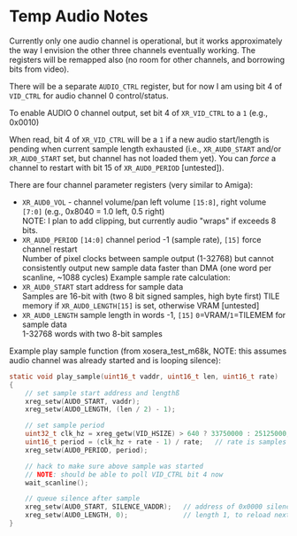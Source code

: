 # Temp Audio Notes

Currently only one audio channel is operational, but it works approximately the way I envision the other three channels
eventually working.  The registers will be remapped also (no room for other channels, and borrowing bits from
video).

There will be a separate `AUDIO_CTRL` register, but for now I am using bit 4 of `VID_CTRL` for audio channel 0 control/status.

To enable AUDIO 0 channel output, set bit 4 of `XR_VID_CTRL` to a `1` (e.g., 0x0010)

When read, bit 4 of `XR_VID_CTRL` will be a `1` if a new audio start/length is pending when current sample length
exhausted (i.e., `XR_AUD0_START` and/or `XR_AUD0_START` set, but channel has not loaded them yet).  You can _force_ a
channel to restart with bit 15 of `XR_AUD0_PERIOD` [untested]).

There are four channel parameter registers (very similar to Amiga):

- `XR_AUD0_VOL` - channel volume/pan
    left volume `[15:8]`, right volume `[7:0]`
    (e.g., 0x8040 = 1.0 left, 0.5 right)  
    NOTE: I plan to add clipping, but currently audio "wraps" if exceeds 8 bits.
- `XR_AUD0_PERIOD` `[14:0]` channel period -1 (sample rate), `[15]` force channel restart  
    Number of pixel clocks between sample output (1-32768)
    but cannot consistently output new sample data faster than DMA (one word per scanline, ~1088 cycles)
    Example sample rate calculation:
- `XR_AUD0_START` start address for sample data  
    Samples are 16-bit with (two 8 bit signed samples, high byte first)
    TILE memory if `XR_AUD0_LENGTH[15]` is set, otherwise VRAM [untested]
- `XR_AUD0_LENGTH` sample length in words -1, `[15]` `0`=VRAM/`1`=TILEMEM for sample data  
    1-32768 words with two 8-bit samples

Example play sample function (from xosera_test_m68k, NOTE: this assumes audio channel was already started and is looping
silence):

```c
static void play_sample(uint16_t vaddr, uint16_t len, uint16_t rate)
{
    // set sample start address and lengthß
    xreg_setw(AUD0_START, vaddr);
    xreg_setw(AUD0_LENGTH, (len / 2) - 1);

    // set sample period
    uint32_t clk_hz = xreg_getw(VID_HSIZE) > 640 ? 33750000 : 25125000;
    uint16_t period = (clk_hz + rate - 1) / rate;   // rate is samples per second
    xreg_setw(AUD0_PERIOD, period);

    // hack to make sure above sample was started
    // NOTE: should be able to poll VID_CTRL bit 4 now
    wait_scanline();

    // queue silence after sample
    xreg_setw(AUD0_START, SILENCE_VADDR);   // address of 0x0000 silence sample
    xreg_setw(AUD0_LENGTH, 0);              // length 1, to reload next sample ASAP
}
```
